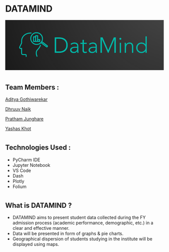# DATAMIND 
![datamind](https://github.com/321dhruuv0037/python_mp/blob/main/Pdfs%2CLogos/DataMind%20Logo%201.png)


#
## Team Members :

[Aditya Gothiwarekar](https://github.com/adityagothiwarekar)

[Dhruuv Naik](https://github.com/321dhruuv0037)

[Pratham Junghare](https://github.com/prathamj22)

[Yashas Khot](https://github.com/yashaskhot)


#
## Technologies Used :
* PyCharm IDE
* Jupyter Notebook
* VS Code
* Dash
* Plotly
* Folium

#
## What is DATAMIND ?
* DATAMIND aims to present student data collected during the FY admission process (academic performance, demographic, etc.) in a clear and effective manner. 
* Data will be presented in form of graphs & pie charts.
* Geographical dispersion of students studying in the institute will be displayed using maps. 
#

